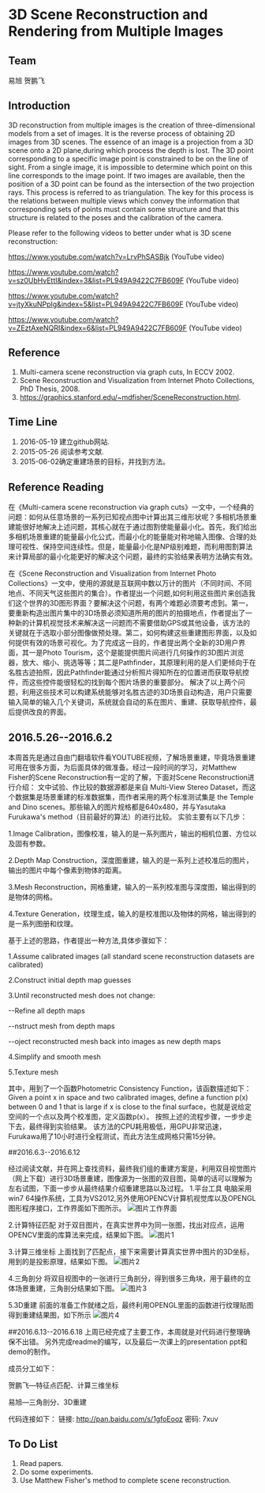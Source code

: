 # 3D Scene Reconstruction and Rendering from Multiple Images


## Team

 易旭  贺鹏飞

## Introduction

3D reconstruction from multiple images is the creation of three-dimensional models from a set of images. It is the reverse process of obtaining 2D images from 3D scenes.
The essence of an image is a projection from a 3D scene onto a 2D plane,during which process the depth is lost. The 3D point corresponding to a specific image point is constrained to be on the line of sight. From a single image, it is impossible to determine which point on this line corresponds to the image point. If two images are available, then the position of a 3D point
can be found as the intersection of the two projection rays. This process is referred to as triangulation. The key for this process is the relations between multiple views which convey the information that corresponding sets of points must contain some structure and that this structure is related to the poses and the calibration of the camera.

Please refer to the following videos to better under what is 3D scene reconstruction:

https://www.youtube.com/watch?v=LrvPhSASBjk (YouTube video)

https://www.youtube.com/watch?v=sz0UbHvEttI&index=3&list=PL949A9422C7FB609F (YouTube video)

https://www.youtube.com/watch?v=jtyXkuNPpIg&index=5&list=PL949A9422C7FB609F (YouTube video)

https://www.youtube.com/watch?v=ZEztAxeNQRI&index=6&list=PL949A9422C7FB609F (YouTube video)


## Reference
1. Multi-camera scene reconstruction via graph cuts, In ECCV 2002.
2. Scene Reconstruction and Visualization from Internet Photo Collections,
PhD Thesis, 2008.
3. https://graphics.stanford.edu/~mdfisher/SceneReconstruction.html.


## Time Line
1. 2016-05-19 建立github网站.
2. 2015-05-26 阅读参考文献.
3. 2015-06-02确定重建场景的目标，并找到方法。

## Reference Reading

在《Multi-camera scene reconstruction via graph cuts》一文中，一个经典的问题：如何从任意场景的一系列已知视点图中计算出其三维形状呢？多相机场景重建能很好地解决上述问题，其核心就在于通过图割使能量最小化。首先，我们给出多相机场景重建的能量最小化公式，而最小化的能量能对称地输入图像、合理的处理可视性、保持空间连续性。但是，能量最小化是NP级别难题，而利用图割算法来计算局部的最小化能更好的解决这个问题，最终的实验结果表明方法确实有效。

在《Scene Reconstruction and Visualization from Internet Photo Collections》一文中，使用的源就是互联网中数以万计的图片（不同时间、不同地点、不同天气这些图片的集合）。作者提出一个问题,如何利用这些图片来创造我们这个世界的3D图形界面？要解决这个问题，有两个难题必须要考虑到。第一，要重新构造出图片集中的3D场景必须知道所用的图片的拍摄地点，作者提出了一种新的计算机视觉技术来解决这一问题而不需要借助GPS或其他设备，该方法的关键就在于选取小部分图像做预处理。第二，如何构建这些重建图形界面，以及如何提供有效的场景可视化。为了完成这一目的，作者提出两个全新的3D用户界面，其一是Photo Tourism，这个是能提供图片间进行几何操作的3D图片浏览器，放大、缩小、挑选等等；其二是Pathfinder，其原理利用的是人们更倾向于在名胜古迹拍照，因此Pathfinder能通过分析照片得知所在的位置进而获取导航控件，而这些控件能很轻松的找到每个图片场景的重要部分。
解决了以上两个问题，利用这些技术可以构建系统能够对名胜古迹的3D场景自动构造，用户只需要输入简单的输入几个关键词，系统就会自动的系在图片、重建、获取导航控件，最后提供改良的界面。

## 2016.5.26--2016.6.2
本周首先是通过自由门翻墙软件看YOUTUBE视频，了解场景重建，毕竟场景重建可用在很多方面，为后面具体的做准备。经过一段时间的学习，对Matthew Fisher的Scene Reconstruction有一定的了解，下面对Scene Reconstruction进行介绍：
文中试验、作比较的数据源都是来自 Multi-View Stereo Dataset，而这个数据集是场景重建的标准数据集，而作者采用的两个标准测试集是 the Temple and Dino scenes。那些输入的图片规格都是640x480，并与Yasutaka Furukawa's method（目前最好的算法）的进行比较。
实验主要有以下几步：

1.Image Calibration，图像校准，输入的是一系列图片，输出的相机位置、方位以及固有参数。

2.Depth Map Construction，深度图重建，输入的是一系列上述校准后的图片，输出的图片中每个像素到物体的距离。

3.Mesh Reconstruction，网格重建，输入的一系列校准图与深度图，输出得到的是物体的网格。

4.Texture Generation，纹理生成，输入的是校准图以及物体的网格，输出得到的是一系列图册和纹理。

基于上述的思路，作者提出一种方法,具体步骤如下：

1.Assume calibrated images (all standard scene reconstruction datasets are calibrated)

2.Construct initial depth map guesses

3.Until reconstructed mesh does not change:

--Refine all depth maps

--nstruct mesh from depth maps

--oject reconstructed mesh back into images as new depth maps

4.Simplify and smooth mesh

5.Texture mesh

其中，用到了一个函数Photometric Consistency Function，该函数描述如下：
Given a point x in space and two calibrated images, define a function p(x) between 0 and 1 that is large if x is close to the final surface，也就是说给定空间的一个点以及两个校准图，定义函数p(x）。
按照上述的流程步骤，一步步走下去，最终得到实验结果。
该方法的CPU耗用极低，用GPU非常迅速，Furukawa用了10小时进行全程测试，而此方法生成网格只需15分钟。


##2016.6.3--2016.6.12

经过阅读文献，并在网上查找资料，最终我们组的重建方案是，利用双目视觉图片（网上下载）进行3D场景重建，图像源为一张图的双目图，简单的话可以理解为左右试图，下面一步步从最终结果介绍重建思路以及过程。
1.平台工具
电脑采用win7 64操作系统，工具为VS2012,另外使用OPENCV计算机视觉库以及OPENGL图形程序接口，工作界面如下图所示。
![图片工作界面](https://github.com/yxhust/program/blob/master/工作界面.png)

2.计算特征匹配
对于双目图片，在真实世界中为同一张图，找出对应点，运用OPENCV里面的库算法来完成，结果如下图。
![图片1](https://github.com/yxhust/program/blob/master/1.png)

3.计算三维坐标
上面找到了匹配点，接下来需要计算真实世界中图片的3D坐标，用到的是投影原理，结果如下图。
![图片2](https://github.com/yxhust/program/blob/master/2.png)

4.三角剖分
将双目视图中的一张进行三角剖分，得到很多三角块，用于最终的立体场景重建，三角剖分结果如下图。
![图片3](https://github.com/yxhust/program/blob/master/3.jpg)

5.3D重建
前面的准备工作就绪之后，最终利用OPENGL里面的函数进行纹理贴图得到重建结果图，如下所示
![图片4](https://github.com/yxhust/program/blob/master/4.png)



##2016.6.13--2016.6.18
上周已经完成了主要工作，本周就是对代码进行整理确保不出错。
另外完成readme的编写，以及最后一次课上的presentation ppt和demo的制作。

成员分工如下：

贺鹏飞—特征点匹配、计算三维坐标

易旭—三角剖分、3D重建


代码连接如下：
链接: http://pan.baidu.com/s/1gfoEooz 密码: 7xuv








## To Do List
1. Read papers.
2. Do some experiments.
3. Use Matthew Fisher's method to complete scene reconstruction.

